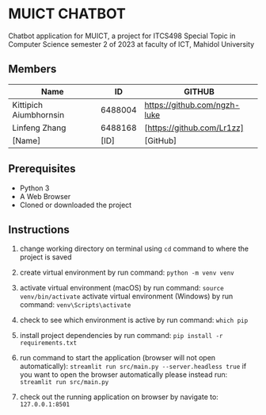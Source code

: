 # MUICT CHATBOT

Chatbot application for MUICT, a project for ITCS498 Special Topic in Computer Science semester 2 of 2023 at faculty of ICT, Mahidol University

## Members

| Name | ID | GITHUB |
|------|----|--------|
| Kittipich Aiumbhornsin | 6488004 | <https://github.com/ngzh-luke> |
| Linfeng Zhang | 6488168 | [https://github.com/Lr1zz]|
| [Name] | [ID] | [GitHub]|

## Prerequisites

- Python 3
- A Web Browser
- Cloned or downloaded the project

## Instructions

1. change working directory on terminal using `cd` command to where the project is saved

2. create virtual environment by run command:
`python -m venv venv`

3. activate virtual environment (macOS) by run command:
`source venv/bin/activate`
activate virtual environment (Windows) by run command: `venv\Scripts\activate`

4. check to see which environment is active by run command: `which pip`

5. install project dependencies by run command:
`pip install -r requirements.txt`

6. run command to start the application (browser will not open automatically):
`streamlit run src/main.py --server.headless true`
if you want to open the browser automatically please instead run: `streamlit run src/main.py`

7. check out the running application on browser by navigate to: `127.0.0.1:8501`
